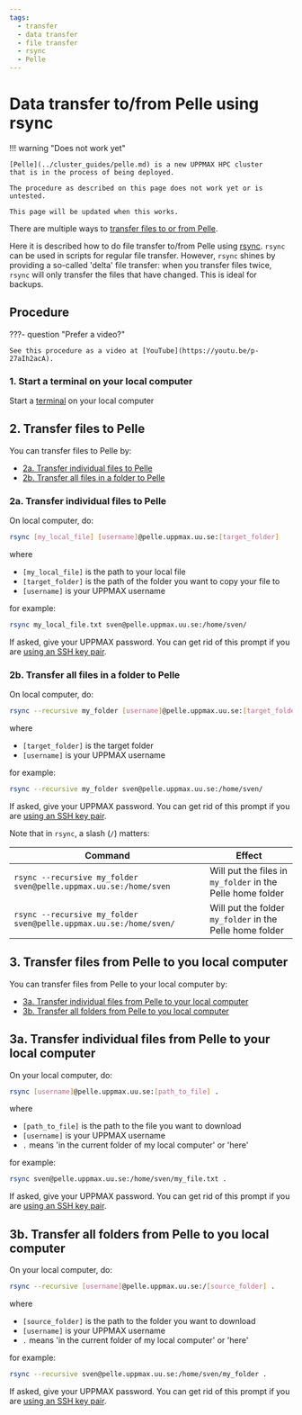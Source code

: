 ```yaml
---
tags:
  - transfer
  - data transfer
  - file transfer
  - rsync
  - Pelle
---
```


# Data transfer to/from Pelle using rsync

!!! warning "Does not work yet"

    [Pelle](../cluster_guides/pelle.md) is a new UPPMAX HPC cluster
    that is in the process of being deployed.

    The procedure as described on this page does not work yet or is untested.

    This page will be updated when this works.

There are multiple ways to [transfer files to or from Pelle](../cluster_guides/transfer_pelle.md).

Here it is described how to do file transfer to/from Pelle
using [rsync](../software/rsync.md).
`rsync` can be used in scripts for regular file transfer.
However, `rsync` shines by providing a so-called 'delta' file transfer:
when you transfer files twice, `rsync` will only transfer the files that have
changed. This is ideal for backups.

## Procedure

???- question "Prefer a video?"

    See this procedure as a video at [YouTube](https://youtu.be/p-27aIh2acA).

### 1. Start a terminal on your local computer

Start a [terminal](../software/terminal.md) on your local computer

## 2. Transfer files to Pelle

You can transfer files to Pelle by:

- [2a. Transfer individual files to Pelle](#2a-transfer-individual-files-to-pelle)
- [2b. Transfer all files in a folder to Pelle](#2b-transfer-all-files-in-a-folder-to-pelle)

### 2a. Transfer individual files to Pelle

On local computer, do:

```bash
rsync [my_local_file] [username]@pelle.uppmax.uu.se:[target_folder]
```

where

- `[my_local_file]` is the path to your local file
- `[target_folder]` is the path of the folder you want to copy your file to
- `[username]` is your UPPMAX username

for example:

```bash
rsync my_local_file.txt sven@pelle.uppmax.uu.se:/home/sven/
```

If asked, give your UPPMAX password.
You can get rid of this prompt if you are
[using an SSH key pair](ssh_key_use_pelle.md).

### 2b. Transfer all files in a folder to Pelle

On local computer, do:

```bash
rsync --recursive my_folder [username]@pelle.uppmax.uu.se:[target_folder]
```

where

- `[target_folder]` is the target folder  
- `[username]` is your UPPMAX username

for example:

```bash
rsync --recursive my_folder sven@pelle.uppmax.uu.se:/home/sven/
```

If asked, give your UPPMAX password.
You can get rid of this prompt if you are
[using an SSH key pair](ssh_key_use_pelle.md).

Note that in `rsync`, a slash (`/`) matters:

Command                                                            |Effect
-------------------------------------------------------------------|------------------------------------------------------------
`rsync --recursive my_folder sven@pelle.uppmax.uu.se:/home/sven` |Will put the files in `my_folder` in the Pelle home folder
`rsync --recursive my_folder sven@pelle.uppmax.uu.se:/home/sven/`|Will put the folder `my_folder` in the Pelle home folder

## 3. Transfer files from Pelle to you local computer

You can transfer files from Pelle to your local computer by:

- [3a. Transfer individual files from Pelle to your local computer](#3a-transfer-individual-files-from-pelle-to-your-local-computer)
- [3b. Transfer all folders from Pelle to you local computer](#3b-transfer-all-folders-from-pelle-to-you-local-computer)

## 3a. Transfer individual files from Pelle to your local computer

On your local computer, do:

```bash
rsync [username]@pelle.uppmax.uu.se:[path_to_file] .
```

where

- `[path_to_file]` is the path to the file you want to download
- `[username]` is your UPPMAX username
- `.` means 'in the current folder of my local computer' or 'here'

for example:

```bash
rsync sven@pelle.uppmax.uu.se:/home/sven/my_file.txt .
```

If asked, give your UPPMAX password.
You can get rid of this prompt if you are
[using an SSH key pair](ssh_key_use_pelle.md).

## 3b. Transfer all folders from Pelle to you local computer

On your local computer, do:

```bash
rsync --recursive [username]@pelle.uppmax.uu.se:/[source_folder] .
```

where

- `[source_folder]` is the path to the folder you want to download
- `[username]` is your UPPMAX username
- `.` means 'in the current folder of my local computer' or 'here'

for example:

```bash
rsync --recursive sven@pelle.uppmax.uu.se:/home/sven/my_folder .
```

If asked, give your UPPMAX password.
You can get rid of this prompt if you are
[using an SSH key pair](ssh_key_use_pelle.md).
